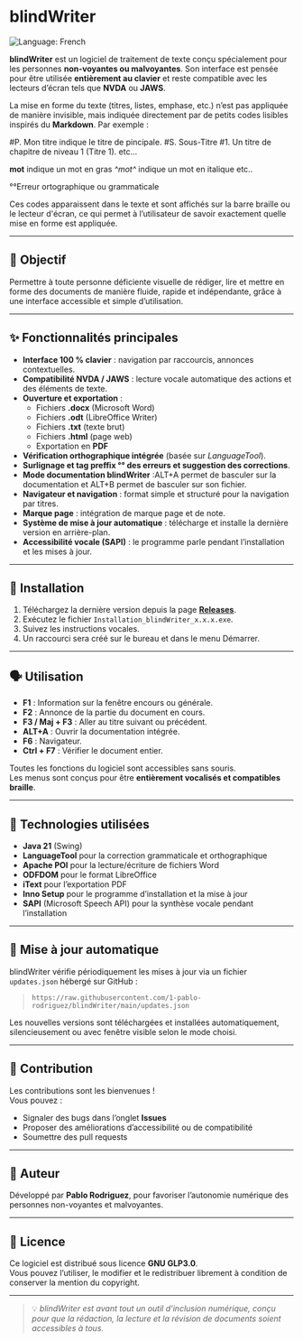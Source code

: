 # blindWriter

![Language: French](https://img.shields.io/badge/lang-French-blue?style=flat-square&logo=google-translate)

**blindWriter** est un logiciel de traitement de texte conçu spécialement pour les personnes **non-voyantes ou malvoyantes**.
Son interface est pensée pour être utilisée **entièrement au clavier** et reste compatible avec les lecteurs d’écran tels que **NVDA** ou **JAWS**.

La mise en forme du texte (titres, listes, emphase, etc.) n’est pas appliquée de manière invisible, mais indiquée directement par de petits codes lisibles inspirés du **Markdown**.
Par exemple :

#P. Mon titre indique le titre de pincipale.
#S. Sous-Titre
#1. Un titre de chapitre de niveau 1 (Titre 1).
etc...

**mot** indique un mot en gras
*^mot^* indique un mot en italique
etc..

°°Erreur ortographique ou grammaticale

Ces codes apparaissent dans le texte et sont affichés sur la barre braille ou le lecteur d'écran, ce qui permet à l’utilisateur de savoir exactement quelle mise en forme est appliquée.

---

## 🎯 Objectif

Permettre à toute personne déficiente visuelle de rédiger, lire et mettre en forme des documents de manière fluide, rapide et indépendante, grâce à une interface accessible et simple d’utilisation.

---

## ✨ Fonctionnalités principales

- **Interface 100 % clavier** : navigation par raccourcis, annonces contextuelles.  
- **Compatibilité NVDA / JAWS** : lecture vocale automatique des actions et des éléments de texte.  
- **Ouverture et exportation** :
  - Fichiers **.docx** (Microsoft Word)
  - Fichiers **.odt** (LibreOffice Writer)
  - Fichiers **.txt** (texte brut)
  - Fichiers  **.html** (page web)
  - Exportation en **PDF**
- **Vérification orthographique intégrée** (basée sur *LanguageTool*).  
- **Surlignage et tag preffix °° des erreurs et suggestion des corrections**.  
- **Mode documentation blindWriter** :ALT+A permet de basculer sur la documentation et ALT+B permet de basculer sur son fichier.
- **Navigateur et navigation** : format simple et structuré pour la navigation par titres.
- **Marque page** : intégration de marque page et de note.
- **Système de mise à jour automatique** : télécharge et installe la dernière version en arrière-plan.  
- **Accessibilité vocale (SAPI)** : le programme parle pendant l’installation et les mises à jour.  

---

## 🧩 Installation

1. Téléchargez la dernière version depuis la page [**Releases**](https://github.com/1-pablo-rodriguez/blindWriter/releases).  
2. Exécutez le fichier `Installation_blindWriter_x.x.x.exe`.  
3. Suivez les instructions vocales.  
4. Un raccourci sera créé sur le bureau et dans le menu Démarrer.

---

## 🗣️ Utilisation

- **F1** : Information sur la fenêtre encours ou générale.  
- **F2** : Annonce de la partie du document en cours.  
- **F3 / Maj + F3** : Aller au titre suivant ou précédent.  
- **ALT+A** : Ouvrir la documentation intégrée.
- **F6** : Navigateur.
- **Ctrl + F7** : Vérifier le document entier.  

Toutes les fonctions du logiciel sont accessibles sans souris.  
Les menus sont conçus pour être **entièrement vocalisés et compatibles braille**.

---

## 🧱 Technologies utilisées

- **Java 21** (Swing)  
- **LanguageTool** pour la correction grammaticale et orthographique  
- **Apache POI** pour la lecture/écriture de fichiers Word  
- **ODFDOM** pour le format LibreOffice  
- **iText** pour l’exportation PDF  
- **Inno Setup** pour le programme d’installation et la mise à jour  
- **SAPI** (Microsoft Speech API) pour la synthèse vocale pendant l’installation

---

## 🔄 Mise à jour automatique

blindWriter vérifie périodiquement les mises à jour via un fichier `updates.json` hébergé sur GitHub :  
> `https://raw.githubusercontent.com/1-pablo-rodriguez/blindWriter/main/updates.json`

Les nouvelles versions sont téléchargées et installées automatiquement, silencieusement ou avec fenêtre visible selon le mode choisi.

---

## 💬 Contribution

Les contributions sont les bienvenues !  
Vous pouvez :
- Signaler des bugs dans l’onglet **Issues**
- Proposer des améliorations d’accessibilité ou de compatibilité
- Soumettre des pull requests

---

## 👤 Auteur

Développé par **Pablo Rodriguez**, pour favoriser l’autonomie numérique des personnes non-voyantes et malvoyantes.

---

## 🪪 Licence

Ce logiciel est distribué sous licence **GNU GLP3.0**.  
Vous pouvez l’utiliser, le modifier et le redistribuer librement à condition de conserver la mention du copyright.

---

> 💡 *blindWriter est avant tout un outil d’inclusion numérique, conçu pour que la rédaction, la lecture et la révision de documents soient accessibles à tous.*









